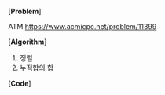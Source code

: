 [**Problem**]

ATM https://www.acmicpc.net/problem/11399

[**Algorithm**]

1. 정렬
2. 누적합의 합 


[**Code**]

